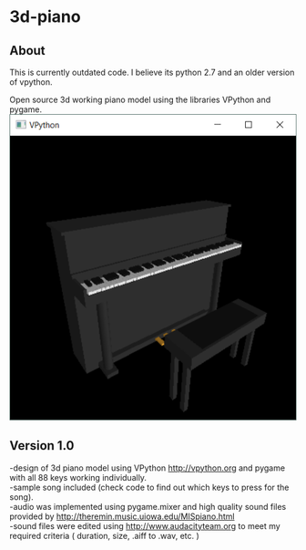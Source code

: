 # 3d-piano

## About   
This is currently outdated code. 
I believe its python 2.7 and an older version of vpython. 

Open source 3d working piano model using the libraries VPython and pygame.    
![piano sample](https://github.com/mageirakos/3d-piano/blob/master/piano_model.png?raw=true)    

## Version 1.0  
-design of 3d  piano model using VPython  http://vpython.org and pygame with all 88 keys working individually.   
-sample song included (check code to find out which keys to press for the song).  
-audio was implemented using pygame.mixer and high quality sound files provided by http://theremin.music.uiowa.edu/MISpiano.html   
-sound files were edited using http://www.audacityteam.org  to meet my required criteria ( duration, size, .aiff to .wav, etc. )  
